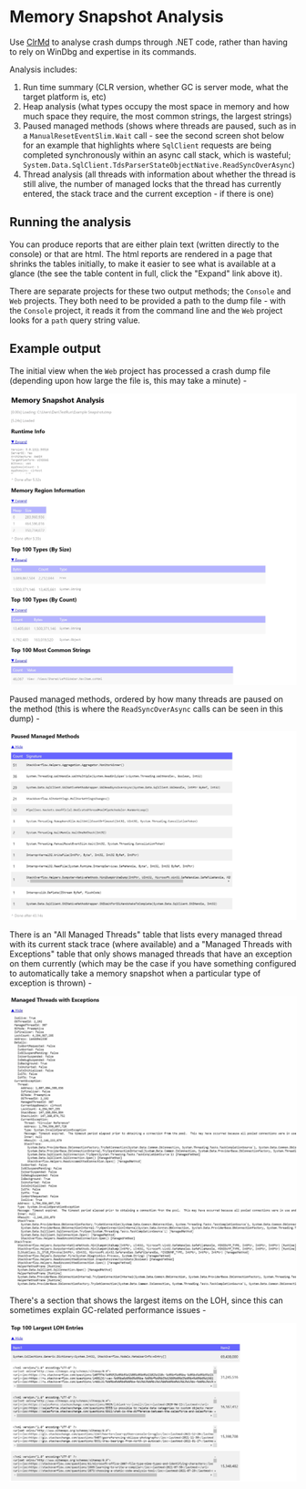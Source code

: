 # Memory Snapshot Analysis

Use [ClrMd](https://github.com/microsoft/clrmd) to analyse crash dumps through .NET code, rather than having to rely on WinDbg and expertise in its commands.

Analysis includes:

1. Run time summary (CLR version, whether GC is server mode, what the target platform is, etc)
1. Heap analysis (what types occupy the most space in memory and how much space they require, the most common strings, the largest strings)
1. Paused managed methods (shows where threads are paused, such as in a `ManualResetEventSlim.Wait` call - see the second screen shot below for an example that highlights where `SqlClient` requests are being completed synchronously within an async call stack, which is wasteful; `System.Data.SqlClient.TdsParserStateObjectNative.ReadSyncOverAsync`)
1. Thread analysis (all threads with information about whether the thread is still alive, the number of managed locks that the thread has currently entered, the stack trace and the current exception - if there is one)

## Running the analysis

You can produce reports that are either plain text (written directly to the console) or that are html. The html reports are rendered in a page that shrinks the tables initially, to make it easier to see what is available at a glance (the see the table content in full, click the "Expand" link above it).

There are separate projects for these two output methods; the `Console` and `Web` projects. They both need to be provided a path to the dump file - with the `Console` project, it reads it from the command line and the `Web` project looks for a `path` query string value.

## Example output

The initial view when the `Web` project has processed a crash dump file (depending upon how large the file is, this may take a minute) -

![The initial web view](/Docs/InitialView.jpg)

Paused managed methods, ordered by how many threads are paused on the method (this is where the `ReadSyncOverAsync` calls can be seen in this dump) -

![Paused managed methods (ordered by thread occurrence count)](/Docs/PausedManagedMethods.jpg)

There is an "All Managed Threads" table that lists every managed thread with its current stack trace (where available) and a "Managed Threads with Exceptions" table that only shows managed threads that have an exception on them currently (which may be the case if you have something configured to automatically take a memory snapshot when a particular type of exception is thrown) -

![Managed threads with exceptions](/Docs/ManagedThreadsWithExceptions.jpg)

There's a section that shows the largest items on the LOH, since this can sometimes explain GC-related performance issues -

![The largest items on the Large Object Heap](/Docs/LargestLOHEntries.jpg)